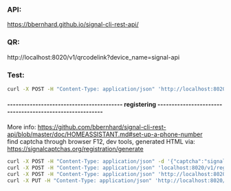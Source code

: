 ### API:
https://bbernhard.github.io/signal-cli-rest-api/  

### QR:
http://localhost:8020/v1/qrcodelink?device_name=signal-api  

### Test:
```bash
curl -X POST -H "Content-Type: application/json" 'http://localhost:8020/v2/send' -d '{"message": "Test via Signal API!", "number": "+XXYYYYYYYYYY", "recipients": [ "+XXYYYYYYYYYY" ]}'
```
#### ----------------------------------------- registering ---------------------------------------------------------
More info: https://github.com/bbernhard/signal-cli-rest-api/blob/master/doc/HOMEASSISTANT.md#set-up-a-phone-number  
find captcha through browser F12, dev tools, generated HTML via: https://signalcaptchas.org/registration/generate  
  
```bash
curl -X POST -H "Content-Type: application/json" -d '{"captcha":"signal-hcaptcha-short......................", "use_voice": false}' 'http://localhost:8020/v1/register/+XXYYYYYYYYYY'
curl -X POST -H "Content-Type: application/json" 'localhost:8020/v1/register/+XXYYYYYYYYYY/verify/[pinsms]'
curl -X POST -H "Content-Type: application/json" 'http://localhost:8020/v1/accounts/+XXYYYYYYYYYY/username' -d '{"username": "username"}'
curl -X PUT -H "Content-Type: application/json" 'http://localhost:8020/v1/profiles/+XXYYYYYYYYYY' -d '{"name": "name surname", "about": "", "base64_avatar": ""}'
```
